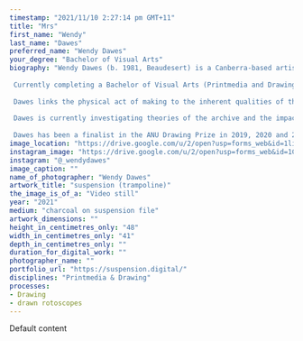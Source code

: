```yaml
---
timestamp: "2021/11/10 2:27:14 pm GMT+11"
title: "Mrs"
first_name: "Wendy"
last_name: "Dawes"
preferred_name: "Wendy Dawes"
your_degree: "Bachelor of Visual Arts"
biography: "Wendy Dawes (b. 1981, Beaudesert) is a Canberra-based artist working primarily with printmedia, investigating individual and collective memory and the fallibility of both. 
 
 Currently completing a Bachelor of Visual Arts (Printmedia and Drawing), Dawes explores and response to the materiality of paper, frequently using the fold as a trope for the making, keeping, obscuration and loss of memory. 
 
 Dawes links the physical act of making to the inherent qualities of the material. Her most recent exhibition, fold/unfold (M16 Artspace, Canberra, 2021) included a series of works which used pages torn from books and folded into paper boxes, disordered and rendered unreadable, to express the volatile and interdependent nature of memory.
 
 Dawes is currently investigating theories of the archive and the impact on individual memory.
 
 Dawes has been a finalist in the ANU Drawing Prize in 2019, 2020 and 2021. Her work is held in private collections."
image_location: "https://drive.google.com/u/2/open?usp=forms_web&id=1liJIRWG1soJjVAVGGa0Lbt0c2ju4C4Hi"
instagram_image: "https://drive.google.com/u/2/open?usp=forms_web&id=1CbbojJ7f5syFTebBqx5riDpHxPTuI7iN"
instagram: "@_wendydawes"
image_caption: ""
name_of_photographer: "Wendy Dawes"
artwork_title: "suspension (trampoline)"
the_image_is_of_a: "Video still"
year: "2021"
medium: "charcoal on suspension file"
artwork_dimensions: ""
height_in_centimetres_only: "48"
width_in_centimetres_only: "41"
depth_in_centimetres_only: ""
duration_for_digital_work: ""
photographer_name: ""
portfolio_url: "https://suspension.digital/"
disciplines: "Printmedia & Drawing"
processes:
- Drawing
- drawn rotoscopes
---
```


Default content
